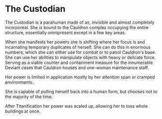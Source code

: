 # The Custodian
The Custodian is a parahuman made of air, invisible and almost completely incorporeal. She is bound to the Cauldron complex occupying the entire structure, essentially omnipresent except in a few key areas.

When she manifests her powers she is shifting where her focus is and incarnating temporary duplicates of herself. She can do this in enormous numbers, which she can either use for combat or to patrol Cauldron's base. She can use her abilities to manipulate objects with heavy or delicate force. Serving as a viable counter and containment measure for the innumerable Deviant cases that Cauldron houses and one-woman maintenance staff.

Her power is limited in application mostly by her attention span or cramped environments.

She is capable of pulling herself back into a human form, but chooses not to the majority of the time.

After Titanification her power was scaled up, allowing her to toss whole buildings at once.
